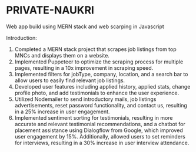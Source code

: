 # PRIVATE-NAUKRI
Web app build using MERN stack and web scarping in Javascript

Introduction: 
<ol>

<li>Completed a MERN stack project that scrapes job listings from top MNCs and displays them on a website.</li>
<li>Implemented Puppeteer to optimize the scraping process for multiple pages, resulting in a 10x improvement in scraping speed.</li>
<li>Implemented filters for jobType, company, location, and a search bar to allow users to easily find relevant job listings.</li>
<li>Developed user features including applied history, applied stats, change profile photo, and add testimonials to enhance the user experience.</li>
<li>Utilized Nodemailer to send introductory mails, job listings advertisements, reset password functionality, and contact us, resulting in a 25% increase in user engagement.</li>
<li>Implemented sentiment sorting for testimonials, resulting in more accurate and relevant testimonial recommendations, and a chatbot for placement assistance using Dialogflow from Google, which improved user engagement by 15%. Additionally, allowed users to set reminders for interviews, resulting in a 30% increase in user interview attendance.</li>
</ol>
